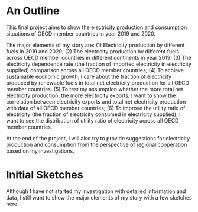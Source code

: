 # An Outline
This final project aims to show the electricity production and consumption situations of OECD member countries in year 2019 and 2020.

The major elements of my story are: (1) Electricity production by different fuels in 2019 and 2020; (2) The electricity production by different fuels across OECD member countries in different continents in year 2019; (3) The electricity dependence rate (the fraction of imported electricity in electricity supplied) comparison across all OECD member countries; (4) To achieve sustainable economic growth, I care about the fraction of electricity produced by renewable fuels in total net electricity production for all OECD member countries. (5) To test my assumption whether the more total net electricity production, the more electricity exports, I want to show the correlation between electricity exports and total net electricity production with data of all OECD member countries; (6) To improve the utility ratio of electricity (the fraction of electricity consumed in electricity supplied), I want to see the distribution of utility ratio of electricity across all OECD member countries.

At the end of the project, I will also try to provide suggestions for electricity production and consumption from the perspective of regional cooperation based on my investigations.

# Initial Sketches
Although I have not started my investigation with detailed information and data, I still want to show the major elements of my story with a few sketches here.
